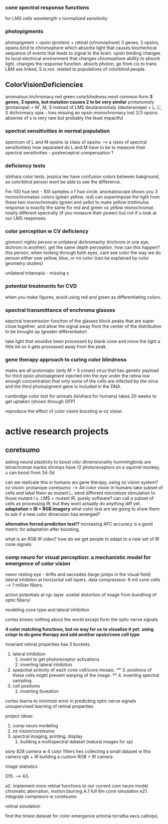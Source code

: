 ### cone spectral response functions
for LMS cells
wavelength x normalized sensitivity

### photopigments
photopigment = opsin (protein) + retinal (chromophore)
3 genes, 3 opsins, opsins bind to chromophore which absorbs light that causes biochemical sequence of events that leads to signal to the brain. 
	opsin binding changes its local electrical environment that changes chromophore ability to absorb light. changes the response function. 
absorb photon, go from cis to trans
L&M sex linked, S is not. related to populations of colorblind people. 


## ColorVisionDeficiencies

anomalous trichromacy
	red green colorblindness
		most common form
	**3 genes, 3 opsins, but mutation causes 2 to be very similar**
			protanomoly (protanope) = M', M, S instead of LMS
			deutaranomaly (deuteranope) = L, L', S
dichromacy
	opia - loss
	missing an opsin
monochromacy
	lost 2/3 opsins
	absense of s is very rare but probably the least impactful

### spectral sensitivities in normal population
spectrum of L and M opsins (a class of opsins --> a class of spectral sensitivities)
how separated do L and M have to be to measure their spectral sensitivities - postreceptral compensation ?

### deficiency tests
ishihara color tests. jessica lee
have confusion colors between bakground, so colorblind person wont be able to see the difference.

Fm-100 hue test - 100 samples o f hue circle. 
anomaloscope shows you 3 monochromataic colors (green yellow, red)
	can superimpose the light from these two monochromats (green and yello) to make yellow
	tristimulus response is exactly the same for red and green vs yellow monochromat. totally different spectrally (if you measure their power) but not if u look at our LMS responses. 

### color perception w CV deficiency
giomorri nights 
person w unilateral dichromachy (trichrom in one eye, dichrom in another). 
	get the same depth perception. 
	how can this happen?
	this person, when looking through both eyes, cant see color the way we do. 
	person either saw yellow, blue, or no color (can be explained by color geometry studies)

unilateral tritanopia - missing s 

### potential treatments for CVD
when you make figures, avoid using red and green as differentiating colors. 

### spectral transmittance of enchroma glasses
sepctral transmission funciton of the glasses
block peaks that are super close together, and allow the signal away from the center of the distribution to be brought up (greater differentiator)

take light that wouldve been processed by blank cone and move the light a little bit so it gets processed away from the peak. 

### gene therapy approach to curing color blindness
males are all protonopic (only M + S cones)
virus that has genetic payload for third opsin photopigment
injected into the eye under the retina
low enough concentration that only some of the cells are infected by the virus and the third photopigment gene is included in the DNA. 

cambridge color test for animals (ishihara for humans)
takes 20 weeks to get uptaken (shown through GFP)

reproduce the effect of color vision boosting w oz vision


# active research projects
## coretsumo 
asking neural plasticity to boost cilor dimensionality
hummingbirds are tetrachromat 
mantis shrimps have 12 photoreceptors
on a squirrel monkey, u can boost from 2d-3d

can we replicate this in humans wo gene therapy, using oz vision system?
oz vision:
	protanope
coretsumo --> 4d color vision in humans
	take subset of cells and label them as mutant L. send different microdose stimulation to those mutant l
	s. 
	LMS + mutant IR. purely software? 
can call a subset of cells as processing IR, but they wont actually do anything diff yet. 
**adaptation = IR + RGB imagery**
what color test are we going to show them to ask if a new color dimension has emerged? 

**alternative forced prediction test!?**
increasing AFC accuracy is a good metric for adaptation after boosting. 

what is an RGB IR video? how do we get people to adapt to a new set of IR cone signals. 

### comp neuro for visual perception: a mechanistic model for emergence of color vision
neevr resting eye - drifts and saccades (large jumps in the visual field)
lateral inhibtion at horizontal cell layers. data compression: 6 mil cone cells --> 1 million fibers. 

action potentials at rgc layer. soatial distortion of image from bundlimg of optic fibers/ 



modeling cone type and lateral inhibition

cortex knows nothing about the world except form the optic nerve signals


**4 color matching functinos, but no way for us to visualize it yet.**
**using crispr to do gene therapy and add another opsin/cone cell type**

invariant retinal properties has 3 buckets. 
1. lateral inhibition 
	1. invert to get photoreceptor activations
	2. inverting lateral inhibition
2. spepctral acitivity of each cone cell/cone mosaic. 
	**	3. positions of these cells might prevent warping of the image. **
		4. inverting spectral sampling
3. cell positions
	1. inverting foveation

cortex learns to minimize error in predicting optic nerve signals
unsupervised learning of retinal properties

project ideas:
1. comp neuro modeling
2. oz vision/coretsumo
3. spectral imaging, printing, display
	1. building a multispectral dataset (natural images for sp)


sony 828 camera w 4 color filters
hes collecting a small dataset w this camera
rgb + IR
building a custom RGB + IR camera

image statistics 

D15. --> A3. 

a2. implement more retinal functions to our current com neuro model
	chromatic aberration, motion blurring
	A.1 full 6m cone simulation
e21. integrate compneuro w coretsumo

retinal simulation
	
find the tiniest dataset for color emergence
antonia torralba eecs calloqui,